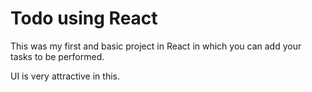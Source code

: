 # Todo using React 

This was my first and basic project in React in which you can add your tasks to be performed.   

UI is very attractive in this.


     







 


   
  





 




 





 



 




 














 



















































































